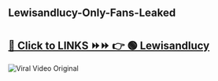 
 ## Lewisandlucy-Only-Fans-Leaked

# <h2><a href="https://clipsfans.com/Lewisandlucy&ref=git">🔗 Click to LINKS ⏩⏩ 👉 🟢 Lewisandlucy </a></h2>

<a href="https://clipsfans.com/Lewisandlucy&ref=git" rel="nofollow" data-target="animated-image.originalLink"><img src="https://i.ibb.co.com/xMMVF88/686577567.gif" alt="Viral Video Original" style="max-width: 100%; display: inline-block;" data-target="animated-image.originalImage"></a>
